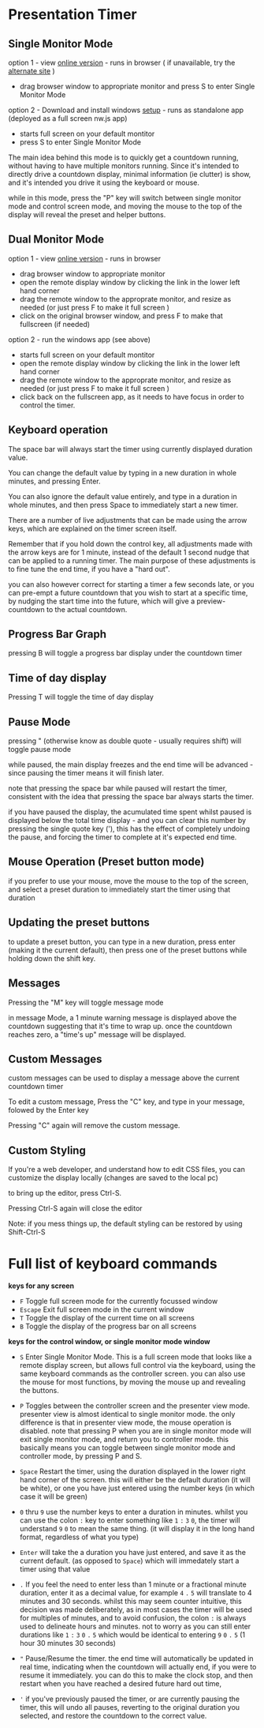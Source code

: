 # Presentation Timer

Single Monitor Mode
---

option 1 - view [online version](https://jonathan-annett.github.io/timer/timer.html) - runs in browser ( if unavailable, try the [alternate site](https://timer.1mb.site) )

   * drag browser window to appropriate monitor and press S to enter Single Monitor Mode
  
option 2 - Download and install windows [setup](Setup.exe) - runs as standalone app (deployed as a full screen nw.js app)  

   * starts full screen on your default montitor
   * press S to enter Single Monitor Mode

The main idea behind this mode is to quickly get a countdown running, without having to have multiple monitors running.
Since it's intended to directly drive a countdown display, minimal information (ie clutter) is show, and it's intended you drive it using the keyboard or mouse. 

while in this mode, press the "P" key will switch between single monitor mode and control screen mode, and moving the mouse to the top of the display will reveal the preset and helper buttons.


Dual Monitor Mode
---

option 1 - view [online version](https://jonathan-annett.github.io/timer/timer.html) - runs in browser

   * drag browser window to appropriate monitor 
   * open the remote display window by clicking the link in the lower left hand corner
   * drag the remote window to the approprate monitor, and resize as needed  (or just press F to make it full screen )
   * click on the original browser window, and press F to make that fullscreen (if needed) 
  
option 2 - run the windows app (see above) 

   * starts full screen on your default montitor
   * open the remote display window by clicking the link in the lower left hand corner
   * drag the remote window to the approprate monitor, and resize as needed  (or just press F to make it full screen )
   * click back on the fullscreen app, as it needs to have focus in order to control the timer.


Keyboard operation
---

The space bar will always start the timer using currently displayed duration value.

You can change the default value by typing in a new duration in whole minutes, and pressing Enter.

You can also ignore the default value entirely, and type in a duration in whole minutes, and then press Space to immediately start a new timer.

There are a number of live adjustments that can be made using the arrow keys, which are explained on the timer screen itself.

Remember that if you hold down the control key, all adjustments made with the arrow keys are for 1 minute, instead of the default 1 second nudge that can be applied to a running timer. The main purpose of these adjustments is to fine tune the end time, if you have a "hard out". 

you can also however correct for starting a timer a few seconds late, or you can pre-empt a future countdown that you wish to start at a specific time, by nudging the start time into the future, which will give a preview-countdown to the actual countdown.

Progress Bar Graph
---
pressing B will toggle a progress bar display under the countdown timer

Time of day display
---

Pressing T will toggle the time of day display


Pause Mode
---

pressing " (otherwise know as double quote - usually requires shift) will toggle pause mode 

while paused, the main display freezes and the end time will be advanced - since pausing the timer means it will finish later.

note that pressing the space bar while paused will restart the timer, consistent with the idea that pressing the space bar always starts the timer.

if you have paused the display, the acumulated time spent whilst paused is displayed below the total time display - and you can clear this number by pressing the single quote key ('), this has the effect of completely undoing the pause, and forcing the timer to complete at it's expected end time.



Mouse Operation (Preset button mode)
---
if you prefer to use your mouse, move the mouse to the top of the screen, and select a preset duration to immediately start the timer using that duration

Updating the preset buttons
---

to update a preset button, you can type in a new duration, press enter (making it the current default), then press one of the preset buttons while holding down the shift key.

Messages
---
Pressing the "M" key will toggle message mode

in message Mode, a 1 minute warning message is displayed above the countdown suggesting that it's time to wrap up. once the countdown reaches zero, a "time's up" message will be displayed.

Custom Messages
---

custom messages can be used to display a message above the current countdown timer

To edit a custom message, Press the "C" key, and type in your message, folowed by the Enter key

Pressing "C" again will remove the custom message.

Custom Styling
---

If you're a web developer, and understand how to edit CSS files, you can customize the display locally (changes are saved to the local pc)

to bring up the editor, press Ctrl-S.

Pressing Ctrl-S again will close the editor

Note: if you mess things up, the default styling can be restored by using Shift-Ctrl-S

Full list of keyboard commands
===

**keys for any screen**
* ```F``` Toggle full screen mode for the currently focussed window
* ```Escape``` Exit full screen mode in the current window
* ```T``` Toggle the display of the current time on all screens
* ```B``` Toggle the display of the progress bar on all screens

**keys for the control window, or single monitor mode window**
* ```S``` Enter Single Monitor Mode. This is a full screen mode that looks like a remote display screen, but allows full control via the keyboard, using the same keyboard commands as the controller screen. you can also use the mouse for most functions, by moving the mouse up and revealing the buttons.
* ```P``` Toggles between the controller screen and the presenter view mode. presenter view is almost identical to single monitor mode. the only difference is that in presenter view mode, the mouse operation is disabled. note that pressing P when you are in single monitor mode will exit single monitor mode, and return you to controller mode. this basically means you can toggle between single monitor mode and controller mode, by pressing P and S.

* ```Space``` Restart the timer, using the duration displayed in the lower right hand corner of the screen. this will either be the default duration (it will be white), or one you have just entered using the number keys (in which case it will be green)

* ```0``` thru ```9``` use the number keys to enter a duration in minutes. whilst you can use the colon  ```:``` key to enter something like ```1``` ```:``` ```3``` ```0```, the timer will understand ```9``` ```0``` to mean the same thing. (it will display it in the long hand format, regardless of what you type)

* ```Enter``` will take the a duration you have just entered, and save it as the current default. (as opposed to ```Space```) which will immedately start a timer using that value
* ```.``` If you feel the need to enter less than 1 minute or a fractional minute duration, enter it as a decimal value, for example ```4``` ```.``` ```5``` will translate to 4 minutes and 30 seconds. whilst this may seem counter intuitive, this decision was made deliberately, as in most cases the timer will be used for multiples of minutes, and to avoid confusion, the colon ```:``` is always used to delineate hours and minutes. not to worry as you can still enter durations like ```1``` ```:``` ```3``` ```0``` ```.``` ```5``` which would be identical to entering ```9``` ```0``` ```.``` ```5``` (1 hour 30 minutes 30 seconds)
* ```"``` Pause/Resume the timer. the end time will automatically be updated in real time, indicating when the countdown will actually end, if you were to resume it immediately. you can do this to make the clock stop, and then restart when you have reached a desired future hard out time,
* ```'``` if you've previously paused the timer, or are currently pausing the timer, this will undo all pauses, reverting to the original duration you selected, and restore the countdown to the correct value.
